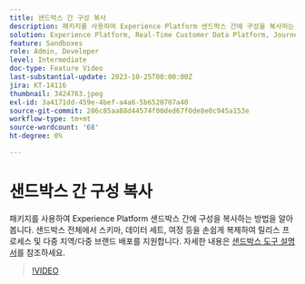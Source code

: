 ```yaml
---
title: 샌드박스 간 구성 복사
description: 패키지를 사용하여 Experience Platform 샌드박스 간에 구성을 복사하는 방법을 알아봅니다. 샌드박스에서 스키마, 데이터 세트, 여정 등을 쉽게 복제할 수 있습니다.
solution: Experience Platform, Real-Time Customer Data Platform, Journey Optimizer
feature: Sandboxes
role: Admin, Developer
level: Intermediate
doc-type: Feature Video
last-substantial-update: 2023-10-25T00:00:00Z
jira: KT-14116
thumbnail: 3424763.jpeg
exl-id: 3a4171dd-459e-4bef-a4a6-5b6520707a40
source-git-commit: 286c85aa88d44574f00ded67f0de8e0c945a153e
workflow-type: tm+mt
source-wordcount: '68'
ht-degree: 0%

---
```


# 샌드박스 간 구성 복사

패키지를 사용하여 Experience Platform 샌드박스 간에 구성을 복사하는 방법을 알아봅니다. 샌드박스 전체에서 스키마, 데이터 세트, 여정 등을 손쉽게 복제하여 릴리스 프로세스 및 다중 지역/다중 브랜드 배포를 지원합니다. 자세한 내용은 [샌드박스 도구 설명서](https://experienceleague.adobe.com/docs/experience-platform/sandbox/ui/sandbox-tooling.html?lang=ko)를 참조하세요.

>[!VIDEO](https://video.tv.adobe.com/v/3446093/?learn=on&enablevpops&captions=kor)
